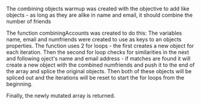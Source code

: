 The combining objects warmup was created with the objective to add like objects - as long as they are alike in name and email, it should combine the number of friends

The function combiningAccounts was created to do this: 
	The variables name, email and numfriends were created to use as keys to an objects properties. 
	The function uses 2 for loops - the first creates a new object for each iteration. Then the second for loop checks for similarities in the next and following oject's name and email address - if matches are found it will create a new object with the combined numfriends and push it to the end of the array and splice the original objects. Then both of these objects will be spliced out and the iterations will be reset to start the for loops from the beginning. 

Finally, the newly mutated array is returned.
 

